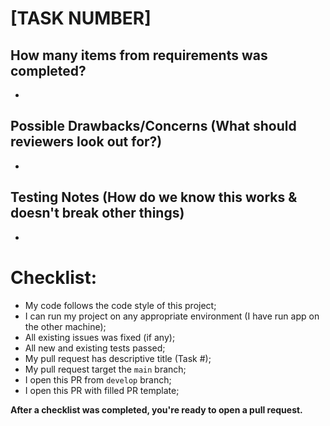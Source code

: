 # [TASK NUMBER]

## How many items from requirements was completed?
*  

## Possible Drawbacks/Concerns (What should reviewers look out for?)
*

## Testing Notes (How do we know this works & doesn't break other things)
*

# Checklist:
* My code follows the code style of this project;
* I can run my project on any appropriate environment (I have run app on the other machine);
* All existing issues was fixed (if any);
* All new and existing tests passed;
* My pull request has descriptive title (Task #);
* My pull request target the `main` branch;
* I open this PR from `develop` branch;
* I open this PR with filled PR template;

**After a checklist was completed, you're ready to open a pull request.**

